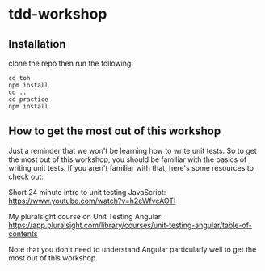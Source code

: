 # tdd-workshop


## Installation

clone the repo then run the following:

```
cd toh
npm install
cd ..
cd practice
npm install
```


## How to get the most out of this workshop

Just a reminder that we won't be learning how to write unit tests. So to get the most out of this workshop, you should be familiar with the basics of writing unit tests. If you aren't familiar with that, here's some resources to check out:

Short 24 minute intro to unit testing JavaScript: https://www.youtube.com/watch?v=h2eWfvcAOTI

My pluralsight course on Unit Testing Angular: https://app.pluralsight.com/library/courses/unit-testing-angular/table-of-contents

Note that you don't need to understand Angular particularly well to get the most out of this workshop.


